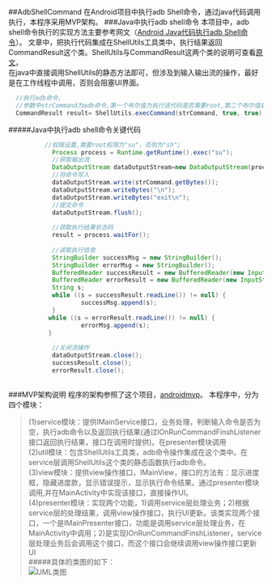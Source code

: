 ##AdbShellCommand
在Android项目中执行adb Shell命令，通过java代码调用执行，本程序采用MVP架构。
###Java中执行adb shell命令
本项目中，adb shell命令执行的实现方法主要参考网文（[Android Java代码执行adb Shell命令](http://www.2cto.com/kf/201501/371925.html)）。
文章中，把执行代码集成在ShellUtils工具类中，执行结果返回CommandResult这个类。ShellUtils与CommandResult这两个类的说明可查看[原文](http://www.2cto.com/kf/201501/371925.html)。<br>
在java中直接调用ShellUtils的静态方法即可，但涉及到输入输出流的操作，最好是在工作线程中调用，否则会阻塞UI界面。
```JAVA
  //执行adb命令,
  //参数中strCommand为adb命令,第一个布尔值为执行该代码是否需要root,第二个布尔值是否需要返回结果
  CommandResult result= ShellUtils.execCommand(strCommand, true, true);
```
#####Java中执行adb shell命令关键代码
```JAVA
          //权限设置,需要root权限为"su"，否则为"sh";
            Process process = Runtime.getRuntime().exec("su");
            //获取输出流
            DataOutputStream dataOutputStream=new DataOutputStream(process.getOutputStream());
            //将命令写入
            dataOutputStream.write(strCommand.getBytes());
            dataOutputStream.writeBytes("\n");
            dataOutputStream.writeBytes("exit\n");
            //提交命令
            dataOutputStream.flush();
            
            //获取执行结果状态码
            result = process.waitFor();
            
            //读取执行信息
            StringBuilder successMsg = new StringBuilder();
            StringBuilder errorMsg = new StringBuilder();
            BufferedReader successResult = new BufferedReader(new InputStreamReader(process.getInputStream()));
            BufferedReader errorResult = new BufferedReader(new InputStreamReader(process.getErrorStream()));
            String s;
            while ((s = successResult.readLine()) != null) {
                    successMsg.append(s);
            }
           while ((s = errorResult.readLine()) != null) {
                    errorMsg.append(s);
           }
           
            //关闭流操作
            dataOutputStream.close();
            successResult.close();
            errorResult.close();
 
```
###MVP架构说明
程序的架构参照了这个项目，[androidmvp](https://github.com/antoniolg/androidmvp)。
本程序中，分为四个模块：<br>
>(1)service模块：提供IMainService接口，业务处理，判断输入命令是否为空，执行adb命令以及返回执行结果(通过IOnRunCommandFinshListener接口返回执行结果，接口在调用时提供)。在presenter模块调用<br>
>(2)util模块：包含ShellUtils工具类，adb命令操作集成在这个类中。在service层调用ShellUtils这个类的静态函数执行adb命令。<br>
>(3)view模块：提供view操作接口，IMainView，接口的方法有：显示进度框，隐藏进度款，显示错误提示，显示执行命令结果。通过presenter模块调用,并在MainActivity中实现该接口，直接操作UI。<br>
>(4)presenter模块：实现两个功能，1)调用service层处理业务；2)根据service层的处理结果，调用view操作接口，执行UI更新。该类实现两个接口，一个是IMainPresenter接口，功能是调用service层处理业务，在MainActivity中调用；2)是实现IOnRunCommandFinshListener，service层处理业务后会调用这个接口，而这个接口会继续调用view操作接口更新UI<br>
#####具体的类图的如下：<br>
![UML类图](https://raw.githubusercontent.com/zj1947/AdbShellCommand/master/UML%E7%B1%BB%E5%9B%BE.png "UML类图")
